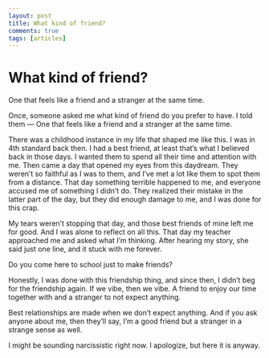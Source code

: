 ```yaml
---
layout: post
title: What kind of friend?
comments: true
tags: [articles]
---
```


# What kind of friend?

One that feels like a friend and a stranger at the same time.

Once, someone asked me what kind of friend do you prefer to have. I told them — One that feels like a friend and a stranger at the same time.

There was a childhood instance in my life that shaped me like this. I was in 4th standard back then. I had a best friend, at least that’s what I believed back in those days. I wanted them to spend all their time and attention with me. Then came a day that opened my eyes from this daydream. They weren’t so faithful as I was to them, and I’ve met a lot like them to spot them from a distance. That day something terrible happened to me, and everyone accused me of something I didn’t do. They realized their mistake in the latter part of the day, but they did enough damage to me, and I was done for this crap.

My tears weren’t stopping that day, and those best friends of mine left me for good. And I was alone to reflect on all this. That day my teacher approached me and asked what I’m thinking. After hearing my story, she said just one line, and it stuck with me forever.

Do you come here to school just to make friends?

Honestly, I was done with this friendship thing, and since then, I didn’t beg for the friendship again. If we vibe, then we vibe. A friend to enjoy our time together with and a stranger to not expect anything.

Best relationships are made when we don’t expect anything. And if you ask anyone about me, then they’ll say, I’m a good friend but a stranger in a strange sense as well.

I might be sounding narcissistic right now. I apologize, but here it is anyway.
